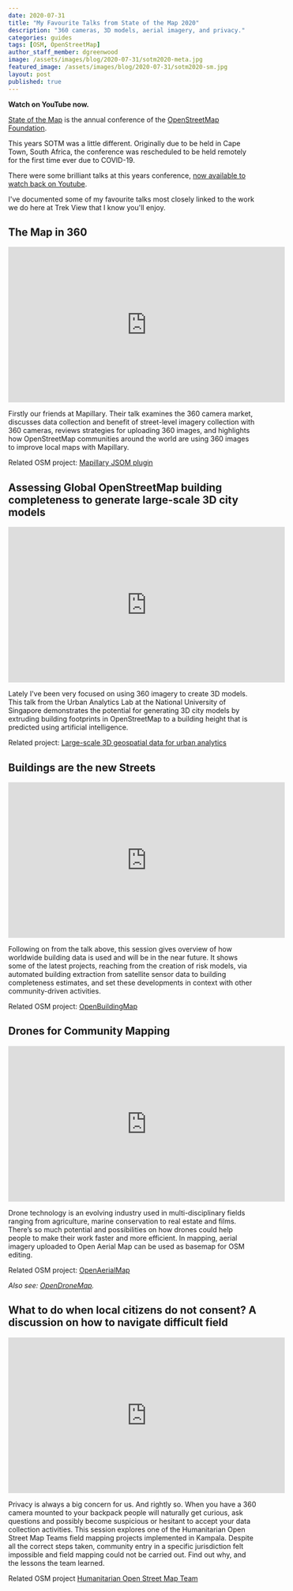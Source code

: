 ```yaml
---
date: 2020-07-31
title: "My Favourite Talks from State of the Map 2020"
description: "360 cameras, 3D models, aerial imagery, and privacy."
categories: guides
tags: [OSM, OpenStreetMap]
author_staff_member: dgreenwood
image: /assets/images/blog/2020-07-31/sotm2020-meta.jpg
featured_image: /assets/images/blog/2020-07-31/sotm2020-sm.jpg
layout: post
published: true
---
```


**Watch on YouTube now.**

[State of the Map](https://stateofthemap.org/) is the annual conference of the [OpenStreetMap Foundation](https://wiki.osmfoundation.org/wiki/Main_Page).

This years SOTM was a little different. Originally due to be held in Cape Town, South Africa, the conference was rescheduled to be held remotely for the first time ever due to COVID-19.

There were some brilliant talks at this years conference, [now available to watch back on Youtube](https://www.youtube.com/watch?v=AeY6yU8uYPc&list=PLQNy8KsDknCoPMylvJhmF2z7qu1PQ47Nf).

I've documented some of my favourite talks most closely linked to the work we do here at Trek View that I know you'll enjoy.

## The Map in 360

<iframe width="560" height="315" src="https://www.youtube.com/embed/qAEn_5XFGH4" frameborder="0" allow="accelerometer; autoplay; encrypted-media; gyroscope; picture-in-picture" allowfullscreen></iframe>

Firstly our friends at Mapillary. Their talk examines the 360 camera market, discusses data collection and benefit of street-level imagery collection with 360 cameras, reviews strategies for uploading 360 images, and highlights how OpenStreetMap communities around the world are using 360 images to improve local maps with Mapillary.

Related OSM project: [Mapillary JSOM plugin](https://wiki.openstreetmap.org/wiki/JOSM/Plugins/Mapillary)

## Assessing Global OpenStreetMap building completeness to generate large-scale 3D city models

<iframe width="560" height="315" src="https://www.youtube.com/embed/agorlD1Fz0I" frameborder="0" allow="accelerometer; autoplay; encrypted-media; gyroscope; picture-in-picture" allowfullscreen></iframe>

Lately I've been very focused on using 360 imagery to create 3D models. This talk from the Urban Analytics Lab at the National University of Singapore demonstrates the potential for generating 3D city models by extruding building footprints in OpenStreetMap to a building height that is predicted using artificial intelligence.

Related project: [Large-scale 3D geospatial data for urban analytics](https://ual.sg/project/3d-open/)

## Buildings are the new Streets

<iframe width="560" height="315" src="https://www.youtube.com/embed/n69Y6VcYOCQ" frameborder="0" allow="accelerometer; autoplay; encrypted-media; gyroscope; picture-in-picture" allowfullscreen></iframe>

Following on from the talk above, this session gives overview of how worldwide building data is used and will be in the near future. It shows some of the latest projects, reaching from the creation of risk models, via automated building extraction from satellite sensor data to building completeness estimates, and set these developments in context with other community-driven activities.

Related OSM project: [OpenBuildingMap](http://obm.gfz-potsdam.de/)

## Drones for Community Mapping

<iframe width="560" height="315" src="https://www.youtube.com/embed/qatvKNeIxB0" frameborder="0" allow="accelerometer; autoplay; encrypted-media; gyroscope; picture-in-picture" allowfullscreen></iframe>

Drone technology is an evolving industry used in multi-disciplinary fields ranging from agriculture, marine conservation to real estate and films. There’s so much potential and possibilities on how drones could help people to make their work faster and more efficient. In mapping, aerial imagery uploaded to Open Aerial Map can be used as basemap for OSM editing.

Related OSM project: [OpenAerialMap](https://openaerialmap.org/)

_Also see: [OpenDroneMap](https://www.opendronemap.org/)._

## What to do when local citizens do not consent? A discussion on how to navigate difficult field

<iframe width="560" height="315" src="https://www.youtube.com/embed/rWZh_sudQF8" frameborder="0" allow="accelerometer; autoplay; encrypted-media; gyroscope; picture-in-picture" allowfullscreen></iframe>

Privacy is always a big concern for us. And rightly so. When you have a 360 camera mounted to your backpack people will naturally get curious, ask questions and possibly become suspicious or hesitant to accept your data collection activities. This session explores one of the Humanitarian Open Street Map Teams field mapping projects implemented in Kampala. Despite all the correct steps taken, community entry in a specific jurisdiction felt impossible and field mapping could not be carried out. Find out why, and the lessons the team learned.

Related OSM project [Humanitarian Open Street Map Team](https://www.hotosm.org/)